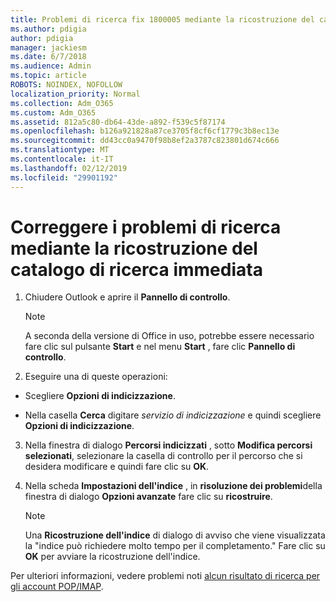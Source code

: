 ```yaml
---
title: Problemi di ricerca fix 1800005 mediante la ricostruzione del catalogo di ricerca immediata
ms.author: pdigia
author: pdigia
manager: jackiesm
ms.date: 6/7/2018
ms.audience: Admin
ms.topic: article
ROBOTS: NOINDEX, NOFOLLOW
localization_priority: Normal
ms.collection: Adm_O365
ms.custom: Adm_O365
ms.assetid: 812a5c80-db64-43de-a892-f539c5f87174
ms.openlocfilehash: b126a921828a87ce3705f8cf6cf1779c3b8ec13e
ms.sourcegitcommit: dd43cc0a9470f98b8ef2a3787c823801d674c666
ms.translationtype: MT
ms.contentlocale: it-IT
ms.lasthandoff: 02/12/2019
ms.locfileid: "29901192"
---
```

# <a name="fix-search-issues-by-rebuilding-your-instant-search-catalog"></a>Correggere i problemi di ricerca mediante la ricostruzione del catalogo di ricerca immediata

1. Chiudere Outlook e aprire il **Pannello di controllo**.
    
    > [!NOTE]
    > A seconda della versione di Office in uso, potrebbe essere necessario fare clic sul pulsante **Start** e nel menu **Start** , fare clic **Pannello di controllo**. 
  
2. Eseguire una di queste operazioni:
    
  - Scegliere **Opzioni di indicizzazione**.
    
  - Nella casella **Cerca** digitare *servizio di indicizzazione* e quindi scegliere **Opzioni di indicizzazione**.
    
3. Nella finestra di dialogo **Percorsi indicizzati** , sotto **Modifica percorsi selezionati**, selezionare la casella di controllo per il percorso che si desidera modificare e quindi fare clic su **OK**.
    
4. Nella scheda **Impostazioni dell'indice** , in **risoluzione dei problemi**della finestra di dialogo **Opzioni avanzate** fare clic su **ricostruire**.
    
    > [!NOTE]
    > Una **Ricostruzione dell'indice** di dialogo di avviso che viene visualizzata la "indice può richiedere molto tempo per il completamento." Fare clic su **OK** per avviare la ricostruzione dell'indice. 
  
Per ulteriori informazioni, vedere problemi noti [alcun risultato di ricerca per gli account POP/IMAP](https://support.office.com/article/51c9d2c7-a3db-4358-afdf-50d3a9e57039.aspx).
  

